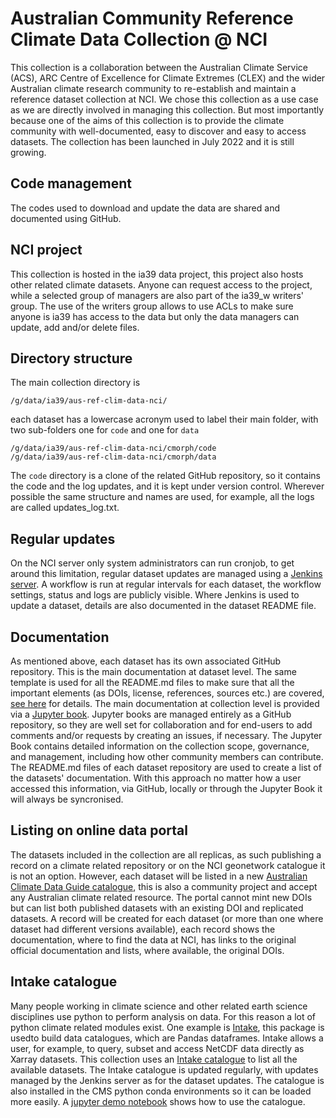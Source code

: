# Australian Community Reference Climate Data Collection @ NCI

This collection is a collaboration between the Australian Climate Service (ACS), ARC Centre of Excellence for Climate Extremes (CLEX) and the wider Australian climate research community to re-establish and maintain a reference dataset collection at NCI.
We chose this collection as a use case as we are directly involved in managing this collection. But most importantly because one of the aims of this collection is to provide the climate community with well-documented, easy to discover and easy to access datasets. The collection has been launched in July 2022 and it is still growing.

## Code management

The codes used to download and update the data are shared and documented using GitHub.  

## NCI project 
This collection is hosted in the ia39 data project, this project also hosts other related climate datasets.
Anyone can request access to the project, while a selected group of managers are also part of the ia39_w writers' group.
The use of the writers group allows to use ACLs to make sure anyone is ia39 has access to the data but only the data managers can update, add and/or delete files.

## Directory structure
The main collection directory is

```{code}
/g/data/ia39/aus-ref-clim-data-nci/
```
each dataset has a lowercase acronym used to label their main folder, with two sub-folders one for `code` and one for `data`

```{code}
/g/data/ia39/aus-ref-clim-data-nci/cmorph/code
/g/data/ia39/aus-ref-clim-data-nci/cmorph/data
```

The `code` directory is a clone of the related GitHub repository, so it contains the code and the log updates, and it is kept under version control. Wherever possible the same structure and names are used, for example, all the logs are called updates_log.txt. 

## Regular updates
On the NCI server only system administrators can run cronjob, to get around this limitation, regular dataset updates are managed using a [Jenkins server](https://accessdev.nci.org.au/jenkins/job/aus-ref-clim-data-nci/). A workflow is run at regular intervals for each dataset, the workflow settings, status and logs are publicly visible. Where Jenkins is used to update a dataset, details are also documented in the dataset README file.

## Documentation

As mentioned above, each dataset has its own associated GitHub repository. This is the main documentation at dataset level. The same template is used for all the README.md files to make sure that all the important elements (as DOIs, license, references, sources etc.) are covered, [see here](https://aus-ref-clim-data-nci.github.io/aus-ref-clim-data-nci/collection/howto.html#add-a-new-dataset) for details. 
The main documentation at collection level is provided via a [Jupyter book](https://aus-ref-clim-data-nci.github.io/aus-ref-clim-data-nci/intro.html). Jupyter books are managed entirely as a GitHub repository, so they are well set for collaboration and for end-users to add comments and/or requests by creating an issues, if necessary.
The Jupyter Book contains detailed information on the collection scope, governance, and management, including how other community members can contribute.
The README.md files of each dataset repository are used to create a list of the datasets' documentation.
With this approach no matter how a user accessed this information, via GitHub, locally or through the Jupyter Book it will always be syncronised.

## Listing on online data portal

The datasets included in the collection are all replicas, as such publishing a record on a climate related repository or on the NCI geonetwork catalogue it is not an option. However, each dataset will be listed in a new [Australian Climate Data Guide catalogue](https://oneclimate.dmponline.cloud.edu.au/records/xj8jz-7qq73), this is also a community project and accept any Australian climate related resource. The portal cannot mint new DOIs but can list both published datasets with an existing DOI and replicated datasets. A record will be created for each dataset (or more than one where dataset had different versions available), each record shows the documentation, where to find the data at NCI, has links to the original official documentation and lists, where available, the original DOIs.

## Intake catalogue 
Many people working in climate science and other related earth science disciplines use python to perform analysis on data. For this reason a lot of python climate related modules exist. One example is [Intake](https://intake.readthedocs.io/en/latest/), this package is usedto build data catalogues, which are Pandas dataframes. Intake allows a user, for example, to query, subset and access NetCDF data directly as Xarray datasets. This collection uses an [Intake catalogue](https://github.com/aus-ref-clim-data-nci/acs-replica-intake) to list all the available datasets. The Intake catalogue is updated regularly, with updates managed by the Jenkins server as for the dataset updates. The catalogue is also installed in the CMS python conda environments so it can be loaded more easily. A [jupyter demo notebook](https://github.com/aus-ref-clim-data-nci/acs-replica-intake/blob/main/acs-replica-demo.ipynb) shows how to use the catalogue.
